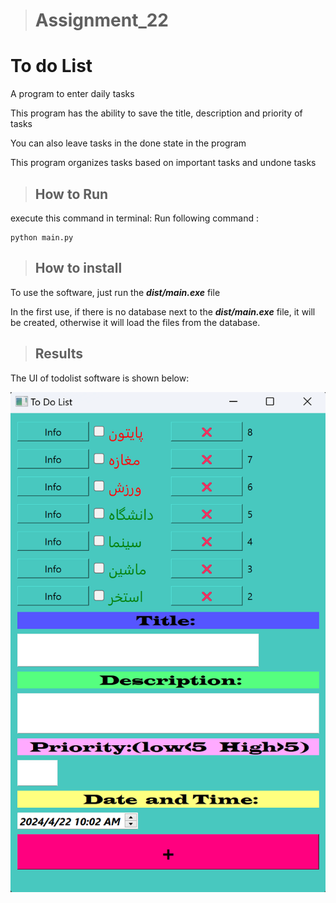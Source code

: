 ># Assignment_22

# To do List 

A program to enter daily tasks

This program has the ability to save the title, description and priority of tasks

You can also leave tasks in the done state in the program

This program organizes tasks based on important tasks and undone tasks



>## How to Run
execute this command in terminal:
Run following command :
```
python main.py
```

>## How to install

To use the software, just run the ***dist/main.exe*** file

In the first use, if there is no database next to the ***dist/main.exe*** file, it will be created, otherwise it will load the files from the database.



>## Results

The UI of todolist software is shown below:

![concentric](To_D0_List.png)



